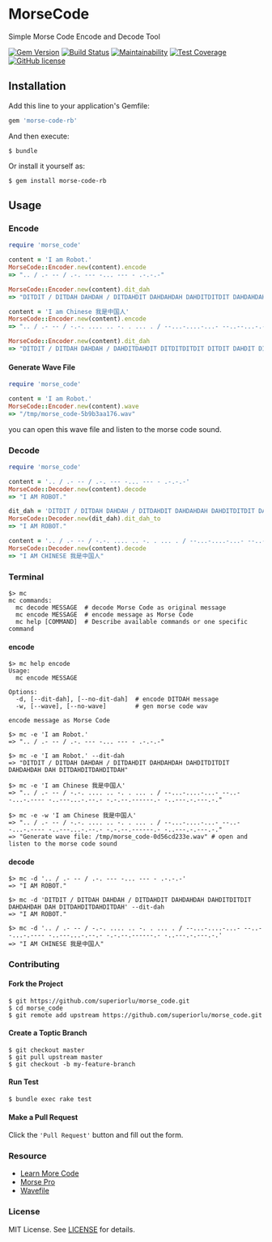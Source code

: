 # MorseCode

Simple Morse Code Encode and Decode Tool

[![Gem Version](http://img.shields.io/gem/v/morse-code-rb.svg)](https://rubygems.org/gems/morse-code-rb) [![Build Status](https://travis-ci.org/superiorlu/morse_code.svg)](https://travis-ci.org/superiorlu/morse_code) [![Maintainability](https://api.codeclimate.com/v1/badges/62b6eb7ed9b65c62d3f6/maintainability)](https://codeclimate.com/github/superiorlu/morse_code/maintainability) [![Test Coverage](https://api.codeclimate.com/v1/badges/62b6eb7ed9b65c62d3f6/test_coverage)](https://codeclimate.com/github/superiorlu/morse_code/test_coverage) [![GitHub license](https://img.shields.io/github/license/superiorlu/morse_code.svg)](https://github.com/superiorlu/morse_code/blob/master/LICENSE.md)

## Installation

Add this line to your application's Gemfile:

```ruby
gem 'morse-code-rb'
```

And then execute:

    $ bundle

Or install it yourself as:

    $ gem install morse-code-rb

## Usage

### Encode

```ruby
require 'morse_code'

content = 'I am Robot.'
MorseCode::Encoder.new(content).encode
=> ".. / .- -- / .-. --- -... --- - .-.-.-"

MorseCode::Encoder.new(content).dit_dah
=> "DITDIT / DITDAH DAHDAH / DITDAHDIT DAHDAHDAH DAHDITDITDIT DAHDAHDAH DAH DITDAHDITDAHDITDAH"

content = 'I am Chinese 我是中国人'
MorseCode::Encoder.new(content).encode
=> ".. / .- -- / -.-. .... .. -. . ... . / --...-....-...- --..--...-.---- -..---...-.--.- -.-.--.------.- -..---.-.---.-."

MorseCode::Encoder.new(content).dit_dah
=> "DITDIT / DITDAH DAHDAH / DAHDITDAHDIT DITDITDITDIT DITDIT DAHDIT DIT DITDITDIT DIT / DAHDAHDITDITDITDAHDITDITDITDITDAHDITDITDITDAH DAHDAHDITDITDAHDAHDITDITDITDAHDITDAHDAHDAHDAH DAHDITDITDAHDAHDAHDITDITDITDAHDITDAHDAHDITDAH DAHDITDAHDITDAHDAHDITDAHDAHDAHDAHDAHDAHDITDAH DAHDITDITDAHDAHDAHDITDAHDITDAHDAHDAHDITDAHDIT"
```

#### Generate Wave File

```ruby
require 'morse_code'

content = 'I am Robot.'
MorseCode::Encoder.new(content).wave
=> "/tmp/morse_code-5b9b3aa176.wav"
```
you can open this wave file and listen to the morse code sound.

### Decode

```ruby
require 'morse_code'

content = '.. / .- -- / .-. --- -... --- - .-.-.-'
MorseCode::Decoder.new(content).decode
=> "I AM ROBOT."

dit_dah = 'DITDIT / DITDAH DAHDAH / DITDAHDIT DAHDAHDAH DAHDITDITDIT DAHDAHDAH DAH DITDAHDITDAHDITDAH'
MorseCode::Decoder.new(dit_dah).dit_dah_to
=> "I AM ROBOT."

content = '.. / .- -- / -.-. .... .. -. . ... . / --...-....-...- --..--...-.---- -..---...-.--.- -.-.--.------.- -..---.-.---.-.'
MorseCode::Decoder.new(content).decode
=> "I AM CHINESE 我是中国人"
```

### Terminal

```shell
$> mc
mc commands:
  mc decode MESSAGE  # decode Morse Code as original message
  mc encode MESSAGE  # encode message as Morse Code
  mc help [COMMAND]  # Describe available commands or one specific command
```

#### encode

```shell
$> mc help encode
Usage:
  mc encode MESSAGE

Options:
  -d, [--dit-dah], [--no-dit-dah]  # encode DITDAH message
  -w, [--wave], [--no-wave]        # gen morse code wav

encode message as Morse Code
```

```shell
$> mc -e 'I am Robot.'
=> ".. / .- -- / .-. --- -... --- - .-.-.-"

$> mc -e 'I am Robot.' --dit-dah
=> "DITDIT / DITDAH DAHDAH / DITDAHDIT DAHDAHDAH DAHDITDITDIT DAHDAHDAH DAH DITDAHDITDAHDITDAH"

$> mc -e 'I am Chinese 我是中国人'
=> ".. / .- -- / -.-. .... .. -. . ... . / --...-....-...- --..--...-.---- -..---...-.--.- -.-.--.------.- -..---.-.---.-."

$> mc -e -w 'I am Chinese 我是中国人'
=> ".. / .- -- / -.-. .... .. -. . ... . / --...-....-...- --..--...-.---- -..---...-.--.- -.-.--.------.- -..---.-.---.-."
=> "Generate wave file: /tmp/morse_code-0d56cd233e.wav" # open and listen to the morse code sound
```

#### decode

```shell
$> mc -d '.. / .- -- / .-. --- -... --- - .-.-.-'
=> "I AM ROBOT."

$> mc -d 'DITDIT / DITDAH DAHDAH / DITDAHDIT DAHDAHDAH DAHDITDITDIT DAHDAHDAH DAH DITDAHDITDAHDITDAH' --dit-dah
=> "I AM ROBOT."

$> mc -d '.. / .- -- / -.-. .... .. -. . ... . / --...-....-...- --..--...-.---- -..---...-.--.- -.-.--.------.- -..---.-.---.-.'
=> "I AM CHINESE 我是中国人"
```

### Contributing

#### Fork the Project

```shell
$ git https://github.com/superiorlu/morse_code.git
$ cd morse_code
$ git remote add upstream https://github.com/superiorlu/morse_code.git
```

#### Create a Toptic Branch

```shell
$ git checkout master
$ git pull upstream master
$ git checkout -b my-feature-branch
```

#### Run Test

```shell
$ bundle exec rake test
```

#### Make a Pull Request

Click the `'Pull Request'` button and fill out the form.

### Resource
 - [Learn More Code](http://www.learnmorsecode.com/)
 - [Morse Pro](https://github.com/scp93ch/morse-pro)
 - [Wavefile](https://github.com/jstrait/wavefile)

### License

MIT License. See [LICENSE](https://github.com/superiorlu/morse_code/blob/master/LICENSE.md) for details.
